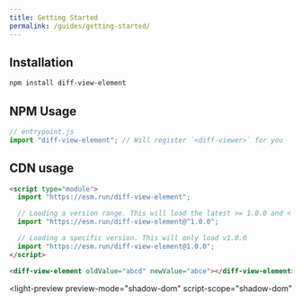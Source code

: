 ```yaml
---
title: Getting Started
permalink: /guides/getting-started/
---
```


## Installation

```bash
npm install diff-view-element
```

## NPM Usage

```js
// entrypoint.js
import "diff-view-element"; // Will register `<diff-viewer>` for you
```

## CDN usage

```html
<script type="module">
  import "https://esm.run/diff-view-element";

  // Loading a version range. This will load the latest >= 1.0.0 and < 2.0.0 of diff-view-element.
  import "https://esm.run/diff-view-element@^1.0.0";

  // Loading a specific version. This will only load v1.0.0
  import "https://esm.run/diff-view-element@1.0.0";
</script>
```

```html
<diff-view-element oldValue="abcd" newValue="abce"></diff-view-element>
```

<light-preview
  preview-mode="shadow-dom"
  script-scope="shadow-dom"
>
  <script slot="code" type="text/plain">
    <diff-view-element
      oldValue="abcd"
      newValue="abce"
    ></diff-view-element>
  </script>
</light-preview>

<!-- <%%= component_list %> -->

